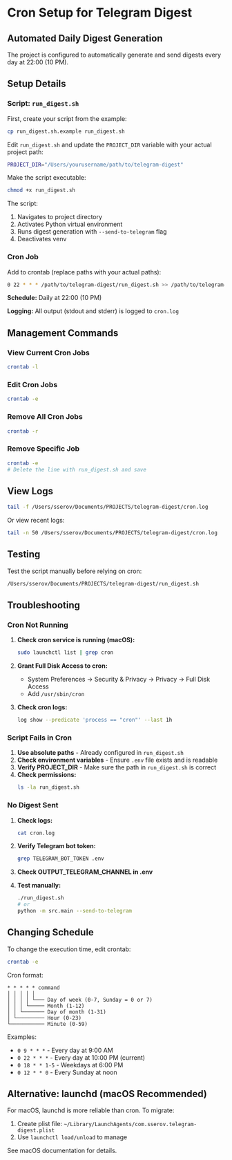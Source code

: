 # Cron Setup for Telegram Digest

## Automated Daily Digest Generation

The project is configured to automatically generate and send digests every day at 22:00 (10 PM).

## Setup Details

### Script: `run_digest.sh`

First, create your script from the example:

```bash
cp run_digest.sh.example run_digest.sh
```

Edit `run_digest.sh` and update the `PROJECT_DIR` variable with your actual project path:

```bash
PROJECT_DIR="/Users/yourusername/path/to/telegram-digest"
```

Make the script executable:

```bash
chmod +x run_digest.sh
```

The script:
1. Navigates to project directory
2. Activates Python virtual environment
3. Runs digest generation with `--send-to-telegram` flag
4. Deactivates venv

### Cron Job

Add to crontab (replace paths with your actual paths):

```bash
0 22 * * * /path/to/telegram-digest/run_digest.sh >> /path/to/telegram-digest/cron.log 2>&1
```

**Schedule:** Daily at 22:00 (10 PM)

**Logging:** All output (stdout and stderr) is logged to `cron.log`

## Management Commands

### View Current Cron Jobs
```bash
crontab -l
```

### Edit Cron Jobs
```bash
crontab -e
```

### Remove All Cron Jobs
```bash
crontab -r
```

### Remove Specific Job
```bash
crontab -e
# Delete the line with run_digest.sh and save
```

## View Logs

```bash
tail -f /Users/sserov/Documents/PROJECTS/telegram-digest/cron.log
```

Or view recent logs:
```bash
tail -n 50 /Users/sserov/Documents/PROJECTS/telegram-digest/cron.log
```

## Testing

Test the script manually before relying on cron:

```bash
/Users/sserov/Documents/PROJECTS/telegram-digest/run_digest.sh
```

## Troubleshooting

### Cron Not Running

1. **Check cron service is running (macOS):**
   ```bash
   sudo launchctl list | grep cron
   ```

2. **Grant Full Disk Access to cron:**
   - System Preferences → Security & Privacy → Privacy → Full Disk Access
   - Add `/usr/sbin/cron`

3. **Check cron logs:**
   ```bash
   log show --predicate 'process == "cron"' --last 1h
   ```

### Script Fails in Cron

1. **Use absolute paths** - Already configured in `run_digest.sh`
2. **Check environment variables** - Ensure `.env` file exists and is readable
3. **Verify PROJECT_DIR** - Make sure the path in `run_digest.sh` is correct
4. **Check permissions:**
   ```bash
   ls -la run_digest.sh
   ```

### No Digest Sent

1. **Check logs:**
   ```bash
   cat cron.log
   ```

2. **Verify Telegram bot token:**
   ```bash
   grep TELEGRAM_BOT_TOKEN .env
   ```

3. **Check OUTPUT_TELEGRAM_CHANNEL in .env**

4. **Test manually:**
   ```bash
   ./run_digest.sh
   # or
   python -m src.main --send-to-telegram
   ```

## Changing Schedule

To change the execution time, edit crontab:

```bash
crontab -e
```

Cron format:
```
* * * * * command
│ │ │ │ │
│ │ │ │ └─── Day of week (0-7, Sunday = 0 or 7)
│ │ │ └───── Month (1-12)
│ │ └─────── Day of month (1-31)
│ └───────── Hour (0-23)
└─────────── Minute (0-59)
```

Examples:
- `0 9 * * *` - Every day at 9:00 AM
- `0 22 * * *` - Every day at 10:00 PM (current)
- `0 18 * * 1-5` - Weekdays at 6:00 PM
- `0 12 * * 0` - Every Sunday at noon

## Alternative: launchd (macOS Recommended)

For macOS, launchd is more reliable than cron. To migrate:

1. Create plist file: `~/Library/LaunchAgents/com.sserov.telegram-digest.plist`
2. Use `launchctl load/unload` to manage

See macOS documentation for details.
